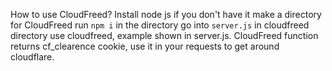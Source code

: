How to use CloudFreed?
Install node js if you don't have it
make a directory for CloudFreed
run ```npm i``` in the directory
go into ```server.js``` in cloudfreed directory
use cloudfreed, example shown in server.js.
CloudFreed function returns cf_clearence cookie, use it in your requests to get around cloudflare.
